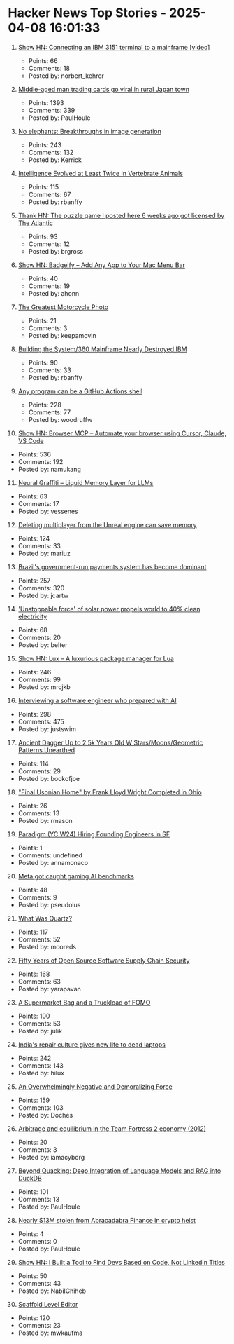 # Hacker News Top Stories - 2025-04-08 16:01:33

1. [Show HN: Connecting an IBM 3151 terminal to a mainframe [video]](https://www.youtube.com/watch?v=V14ac9cRi9Q)
   - Points: 66
   - Comments: 18
   - Posted by: norbert_kehrer

2. [Middle-aged man trading cards go viral in rural Japan town](https://www.tokyoweekender.com/entertainment/middle-aged-man-trading-cards-go-viral-in-japan/)
   - Points: 1393
   - Comments: 339
   - Posted by: PaulHoule

3. [No elephants: Breakthroughs in image generation](https://www.oneusefulthing.org/p/no-elephants-breakthroughs-in-image)
   - Points: 243
   - Comments: 132
   - Posted by: Kerrick

4. [Intelligence Evolved at Least Twice in Vertebrate Animals](https://www.quantamagazine.org/intelligence-evolved-at-least-twice-in-vertebrate-animals-20250407/)
   - Points: 115
   - Comments: 67
   - Posted by: rbanffy

5. [Thank HN: The puzzle game I posted here 6 weeks ago got licensed by The Atlantic](https://www.theatlantic.com/games/bracket-city/)
   - Points: 93
   - Comments: 12
   - Posted by: brgross

6. [Show HN: Badgeify – Add Any App to Your Mac Menu Bar](https://badgeify.app/)
   - Points: 40
   - Comments: 19
   - Posted by: ahonn

7. [The Greatest Motorcycle Photo](https://www.life.com/arts-entertainment/the-greatest-motorcycle-photo-ever/)
   - Points: 21
   - Comments: 3
   - Posted by: keepamovin

8. [Building the System/360 Mainframe Nearly Destroyed IBM](https://spectrum.ieee.org/building-the-system360-mainframe-nearly-destroyed-ibm)
   - Points: 90
   - Comments: 33
   - Posted by: rbanffy

9. [Any program can be a GitHub Actions shell](https://yossarian.net/til/post/any-program-can-be-a-github-actions-shell/)
   - Points: 228
   - Comments: 77
   - Posted by: woodruffw

10. [Show HN: Browser MCP – Automate your browser using Cursor, Claude, VS Code](https://browsermcp.io/)
   - Points: 536
   - Comments: 192
   - Posted by: namukang

11. [Neural Graffiti – Liquid Memory Layer for LLMs](https://github.com/babycommando/neuralgraffiti)
   - Points: 63
   - Comments: 17
   - Posted by: vessenes

12. [Deleting multiplayer from the Unreal engine can save memory](https://larstofus.com/2025/04/05/how-deleting-multiplayer-from-the-engine-can-save-memory/)
   - Points: 124
   - Comments: 33
   - Posted by: mariuz

13. [Brazil's government-run payments system has become dominant](https://www.economist.com/the-americas/2025/04/03/brazils-government-run-payments-system-has-become-dominant)
   - Points: 257
   - Comments: 320
   - Posted by: jcartw

14. ['Unstoppable force' of solar power propels world to 40% clean electricity](https://news.sky.com/story/unstoppable-force-of-solar-power-propels-world-to-40-clean-electricity-report-finds-13344230)
   - Points: 68
   - Comments: 20
   - Posted by: belter

15. [Show HN: Lux – A luxurious package manager for Lua](https://mrcjkb.dev/posts/2025-04-07-lux-announcement.html)
   - Points: 246
   - Comments: 99
   - Posted by: mrcjkb

16. [Interviewing a software engineer who prepared with AI](https://www.kapwing.com/blog/what-its-like-to-interview-a-software-engineer-preparing-with-ai/)
   - Points: 298
   - Comments: 475
   - Posted by: justswim

17. [Ancient Dagger Up to 2.5k Years Old W Stars/Moons/Geometric Patterns Unearthed](https://www.smithsonianmag.com/smart-news/metal-detectorists-unearth-ancient-dagger-decorated-with-tiny-stars-crescent-moons-and-geometric-patterns-180986369/)
   - Points: 114
   - Comments: 29
   - Posted by: bookofjoe

18. ["Final Usonian Home" by Frank Lloyd Wright Completed in Ohio](https://www.dezeen.com/2025/03/20/final-usonian-home-riverrock-frank-lloyd-wright-ohio-completed/?_hsenc=p2ANqtz--nulJz0XJo1E-jQIojcqaZmWjd0eXJ-oC35zKHYZb1UL94JLh6t_QI1k9lehp4fxwHKjPjkNeM-iQJihX705oJ-Maqyw&_hsmi=355439130)
   - Points: 26
   - Comments: 13
   - Posted by: rmason

19. [Paradigm (YC W24) Hiring Founding Engineers in SF](https://www.ycombinator.com/companies/paradigm/jobs/nFNWweP-founding-engineer)
   - Points: 1
   - Comments: undefined
   - Posted by: annamonaco

20. [Meta got caught gaming AI benchmarks](https://www.theverge.com/meta/645012/meta-llama-4-maverick-benchmarks-gaming)
   - Points: 48
   - Comments: 9
   - Posted by: pseudolus

21. [What Was Quartz?](https://www.zachseward.com/what-was-quartz/)
   - Points: 117
   - Comments: 52
   - Posted by: mooreds

22. [Fifty Years of Open Source Software Supply Chain Security](https://queue.acm.org/detail.cfm?id=3722542)
   - Points: 168
   - Comments: 63
   - Posted by: yarapavan

23. [A Supermarket Bag and a Truckload of FOMO](https://blog.julik.nl/2025/03/a-little-adventure-in-modern-frontend)
   - Points: 100
   - Comments: 53
   - Posted by: julik

24. [India's repair culture gives new life to dead laptops](https://www.theverge.com/tech/639126/india-frankenstein-laptops)
   - Points: 242
   - Comments: 143
   - Posted by: hilux

25. [An Overwhelmingly Negative and Demoralizing Force](https://aftermath.site/ai-video-game-development-art-vibe-coding-midjourney)
   - Points: 159
   - Comments: 103
   - Posted by: Doches

26. [Arbitrage and equilibrium in the Team Fortress 2 economy (2012)](https://web.archive.org/web/20130530084230/http://blogs.valvesoftware.com/economics/arbitrage-and-equilibrium-in-the-team-fortress-2-economy/)
   - Points: 20
   - Comments: 3
   - Posted by: iamacyborg

27. [Beyond Quacking: Deep Integration of Language Models and RAG into DuckDB](https://arxiv.org/abs/2504.01157)
   - Points: 101
   - Comments: 13
   - Posted by: PaulHoule

28. [Nearly $13M stolen from Abracadabra Finance in crypto heist](https://therecord.media/nearly-thirteen-million-stolen-abracadabra)
   - Points: 4
   - Comments: 0
   - Posted by: PaulHoule

29. [Show HN: I Built a Tool to Find Devs Based on Code, Not LinkedIn Titles](https://gitmatcher.com/)
   - Points: 50
   - Comments: 43
   - Posted by: NabilChiheb

30. [Scaffold Level Editor](https://blog.littlepolygon.com/posts/scaffold/)
   - Points: 120
   - Comments: 23
   - Posted by: mwkaufma

